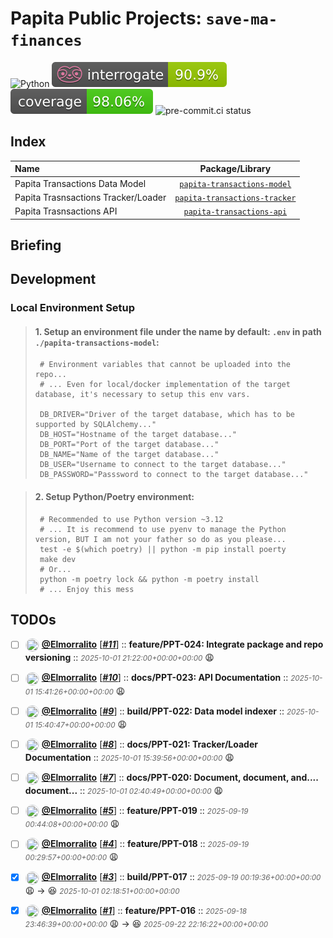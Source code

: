 # Papita Public Projects: `save-ma-finances`

![Python](https://img.shields.io/badge/python-3.11+-blue.svg)
![interrogate score](./docs/interrogate_badge.svg)
[![coverage score](./docs/coverage-badge.svg)](https://codecov.io/upload/v4?package=github-action-3.1.6-uploader-0.8.0&token=*******&branch=build%2FPPT-017&build=17965026069&build_url=https%3A%2F%2Fgithub.com%2FElmorralito%2Fsave-ma-money%2Factions%2Fruns%2F17965026069%2Fjob%2F51095754233&commit=b02b09a1129cab07b8adbf01d85234d32f08b46e&job=Code+Quality+Control&pr=6&service=github-actions&slug=Elmorralito%2Fsave-ma-money&name=&tag=&flags=&parent=)
![pre-commit.ci status](https://results.pre-commit.ci/badge/github/pre-commit/pre-commit/main.svg)

## Index

| Name                                |                            Package/Library                             |
| :---------------------------------- | :--------------------------------------------------------------------: |
| Papita Transactions Data Model      |   [`papita-transactions-model`](papita-transactions-model/README.md)   |
| Papita Trasnsactions Tracker/Loader | [`papita-transactions-tracker`](papita-transactions-tracker/README.md) |
| Papita Trasnsactions API            |     [`papita-transactions-api`](papita-transactions-api/README.md)     |

## Briefing

## Development

### Local Environment Setup

> #### 1. Setup an environment file under the name by default: `.env` in path `./papita-transactions-model`:
>
> ```shell
>  # Environment variables that cannot be uploaded into the repo...
>  # ... Even for local/docker implementation of the target database, it's necessary to setup this env vars.
>
>  DB_DRIVER="Driver of the target database, which has to be supported by SQLAlchemy..."
>  DB_HOST="Hostname of the target database..."
>  DB_PORT="Port of the target database..."
>  DB_NAME="Name of the target database..."
>  DB_USER="Username to connect to the target database..."
>  DB_PASSWORD="Passsword to connect to the target database..."
> ```

> #### 2. Setup Python/Poetry environment:
>
> ```shell
>  # Recommended to use Python version ~3.12
>  # ... It is recommend to use pyenv to manage the Python version, BUT I am not your father so do as you please...
>  test -e $(which poetry) || python -m pip install poerty
>  make dev
>  # Or...
>  python -m poetry lock && python -m poetry install
>  # ... Enjoy this mess
> ```

## TODOs


- [ ] <img src="https://avatars.githubusercontent.com/u/233175807?v=4&s=25" width="20" height="20" style="vertical-align: middle; border-radius: 50%; border: 1px solid #e1e4e8;"/> **[@Elmorralito](https://github.com/Elmorralito)** [_**[#11](https://github.com/Elmorralito/save-ma-money/issues/11)**_] :: **feature/PPT-024: Integrate package and repo versioning** :: _<small style="vertical-align: middle; color: #636363;">2025-10-01 21:22:00+00:00+00:00</small>_ :weary:

- [ ] <img src="https://avatars.githubusercontent.com/u/233175807?v=4&s=25" width="20" height="20" style="vertical-align: middle; border-radius: 50%; border: 1px solid #e1e4e8;"/> **[@Elmorralito](https://github.com/Elmorralito)** [_**[#10](https://github.com/Elmorralito/save-ma-money/issues/10)**_] :: **docs/PPT-023: API Documentation** :: _<small style="vertical-align: middle; color: #636363;">2025-10-01 15:41:26+00:00+00:00</small>_ :weary:

- [ ] <img src="https://avatars.githubusercontent.com/u/233175807?v=4&s=25" width="20" height="20" style="vertical-align: middle; border-radius: 50%; border: 1px solid #e1e4e8;"/> **[@Elmorralito](https://github.com/Elmorralito)** [_**[#9](https://github.com/Elmorralito/save-ma-money/issues/9)**_] :: **build/PPT-022: Data model indexer** :: _<small style="vertical-align: middle; color: #636363;">2025-10-01 15:40:47+00:00+00:00</small>_ :weary:

- [ ] <img src="https://avatars.githubusercontent.com/u/233175807?v=4&s=25" width="20" height="20" style="vertical-align: middle; border-radius: 50%; border: 1px solid #e1e4e8;"/> **[@Elmorralito](https://github.com/Elmorralito)** [_**[#8](https://github.com/Elmorralito/save-ma-money/issues/8)**_] :: **docs/PPT-021: Tracker/Loader Documentation** :: _<small style="vertical-align: middle; color: #636363;">2025-10-01 15:39:56+00:00+00:00</small>_ :weary:

- [ ] <img src="https://avatars.githubusercontent.com/u/233175807?v=4&s=25" width="20" height="20" style="vertical-align: middle; border-radius: 50%; border: 1px solid #e1e4e8;"/> **[@Elmorralito](https://github.com/Elmorralito)** [_**[#7](https://github.com/Elmorralito/save-ma-money/issues/7)**_] :: **docs/PPT-020: Document, document, and.... document...** :: _<small style="vertical-align: middle; color: #636363;">2025-10-01 02:40:49+00:00+00:00</small>_ :weary:

- [ ] <img src="https://avatars.githubusercontent.com/u/233175807?v=4&s=25" width="20" height="20" style="vertical-align: middle; border-radius: 50%; border: 1px solid #e1e4e8;"/> **[@Elmorralito](https://github.com/Elmorralito)** [_**[#5](https://github.com/Elmorralito/save-ma-money/issues/5)**_] :: **feature/PPT-019** :: _<small style="vertical-align: middle; color: #636363;">2025-09-19 00:44:08+00:00+00:00</small>_ :weary:

- [ ] <img src="https://avatars.githubusercontent.com/u/233175807?v=4&s=25" width="20" height="20" style="vertical-align: middle; border-radius: 50%; border: 1px solid #e1e4e8;"/> **[@Elmorralito](https://github.com/Elmorralito)** [_**[#4](https://github.com/Elmorralito/save-ma-money/issues/4)**_] :: **feature/PPT-018** :: _<small style="vertical-align: middle; color: #636363;">2025-09-19 00:29:57+00:00+00:00</small>_ :weary:

- [x] <img src="https://avatars.githubusercontent.com/u/233175807?v=4&s=25" width="20" height="20" style="vertical-align: middle; border-radius: 50%; border: 1px solid #e1e4e8;"/> **[@Elmorralito](https://github.com/Elmorralito)** [_**[#3](https://github.com/Elmorralito/save-ma-money/issues/3)**_] :: **build/PPT-017** :: _<small style="vertical-align: middle; color: #636363;">2025-09-19 00:19:36+00:00+00:00</small>_ :weary: → :laughing: _<small style="vertical-align: middle; color: #636363;">2025-10-01 02:18:51+00:00+00:00</small>_

- [x] <img src="https://avatars.githubusercontent.com/u/233175807?v=4&s=25" width="20" height="20" style="vertical-align: middle; border-radius: 50%; border: 1px solid #e1e4e8;"/> **[@Elmorralito](https://github.com/Elmorralito)** [_**[#1](https://github.com/Elmorralito/save-ma-money/issues/1)**_] :: **feature/PPT-016** :: _<small style="vertical-align: middle; color: #636363;">2025-09-18 23:46:39+00:00+00:00</small>_ :weary: → :laughing: _<small style="vertical-align: middle; color: #636363;">2025-09-22 22:16:22+00:00+00:00</small>_
